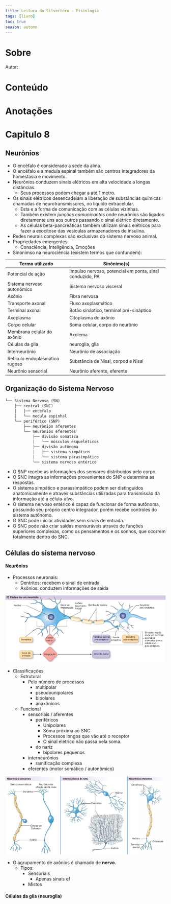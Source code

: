 ```yaml
---
title: Leitura do Silvertorn - Fisiologia
tags: [livro]
toc: true
season: automn
---
```

# Sobre
Autor: 
# Conteúdo
# Anotações
# Capitulo 8
## Neurônios
- O encéfalo é considerado a sede da alma.
- O encéfalo e a medula espinal também são centros integradores da homestasia e movimento.
- Neurônios conduzem sinais elétricos em alta velocidade a longas distâncias.
	- Seus processos podem chegar a até 1 metro.
- Os sinais elétricos desencadeiam a liberação de substâncias químicas chamadas de neurotransmissores, no líquido extracelular.
	- Esta e a forma de comunicação com as células vizinhas.
	- Também existem *junções comunicantes* onde neurônios são ligados diretamente uns aos outros passando o sinal elétrico diretamente.
	- As células beta-pancreáticas também utilizam sinais elétricos para fazer a exocitose das vesículas armazenadores de insulina.
- Redes neurais complexas são exclusivas do sistema nervoso animal.
- Propriedades emergentes:
	- Consciência, Inteligência, Emoções
- Sinonimso na neurociência (existem termos que confundem):

Termo utilizado | Sinônimo(s)
--- | ---
Potencial de ação | Impulso nervoso, potencial em ponta, sinal conduzido, PA
Sistema nervoso autonômico | Sistema nervoso visceral
Axônio | Fibra nervosa
Transporte axonal | Fluxo axoplasmático
Terminal axonal | Botão sináptico, terminal pré-sináptico
Axoplasma | Citoplasma do axônio
Corpo celular | Soma celular, corpo do neurônio
Membrana celular do axônio | Axolema
Células da glia | neuroglia, glia
Interneurônio | Neurônio de associação
Retículo endoplasmático rugoso | Substância de Nissl, corpod e Nissl
Neurônio sensorial | Neurônio aferente, eferente

## Organização do Sistema Nervoso
```
└── Sistema Nervoso (SN)
    ├── central (SNC)
    │   ├── encéfalo
    │   └── medula espinhal
    └── periférico (SNP)
        ├── neurônios aferentes
        └── neurônios eferentes
			├── divisão somática
			│	└── músculos esqueléticos
			├── divisão autônoma
			│	├── sistema simpático
			│	└── sistema parasimpático
        	└── sistema nervoso entérico
```


- O SNP recebe as informações dos sensores distribuidos pelo corpo.
-  O SNC integra as informações provenientes do SNP e determina as respostas.
-  O sistema simpático e parassimpático podem ser distinguidos anatomicamente e através substâncias utilizadas para transmissão da informação até a célula-alvo.
-  O sistema nervoso entérico é capaz de funcionar de forma autônoma, possuindo seu próprio centro integrador, porém recebe controles do sistema autônomo.
-  O SNC pode iniciar atividades sem sinais de entrada.
-  O SNC pode não criar saidas mensuráveis através de funções superiores complexas, como os pensamentos e os sonhos, que ocorrem totalmente dentro do SNC.

## Células do sistema nervoso
####  Neurônios
- Processos neuronais:
	- Dentritos: recebem o sinal de entrada
	- Axônios: conduzem informações de saída

![](../assets/Pasted%20image%2020201207163534.png)

- Classificações
	- Estrutural
		- Pelo número de processos
			- multipolar
			- pseudounipolares
			- bipolares
			- anaxônicos
	- Funcional
		- sensoriais / aferentes
			- periféricos
				- Unipolares
				- Soma próxima ao SNC
				- Processos longos que vão até o receptor
				- O sinal elétrico não passa pela soma.
			- do nariz
				- bipolares pequenos
		- interneurônios
			- ramificação complexa
		- eferentes (motor somático / autonômico)


![](../assets/Pasted%20image%2020201207163556.png)

- O agrupamento de axônios é chamado de **nervo**.
	- Tipos:
		- Sensoriais
			- Apenas sinais ef
		- Mistos

#### Células da glia (neuroglia)
